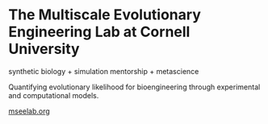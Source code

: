 # The Multiscale Evolutionary Engineering Lab at Cornell University

synthetic biology + simulation
mentorship + metascience

Quantifying evolutionary likelihood for bioengineering through experimental and computational models.

[mseelab.org](https://mseelab.org)
